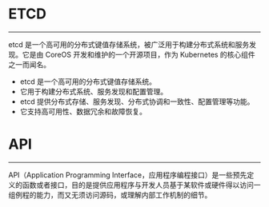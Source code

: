 # ETCD
---
etcd 是一个高可用的分布式键值存储系统，被广泛用于构建分布式系统和服务发现。它是由 CoreOS 开发和维护的一个开源项目，作为 Kubernetes 的核心组件之一而闻名。
- etcd 是一个高可用的分布式键值存储系统。
- 它用于构建分布式系统、服务发现和配置管理。
- etcd 提供分布式存储、服务发现、分布式协调和一致性、配置管理等功能。
- 它支持高可用性、数据冗余和故障恢复。

# API
---
API（Application Programming Interface，应用程序编程接口）是一些预先定义的函数或者接口，目的是提供应用程序与开发人员基于某软件或硬件得以访问一组例程的能力，而又无须访问源码，或理解内部工作机制的细节。